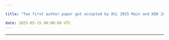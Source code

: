 ```yaml
---

title: "Two first author paper got accepted by ACL 2025 Main and KDD 2025 ADS Track, and one co-author paper got accepted by KDD 2025 Benchmark Track"

date: 2025-05-15 00:00:00 UTC
---
```


---

